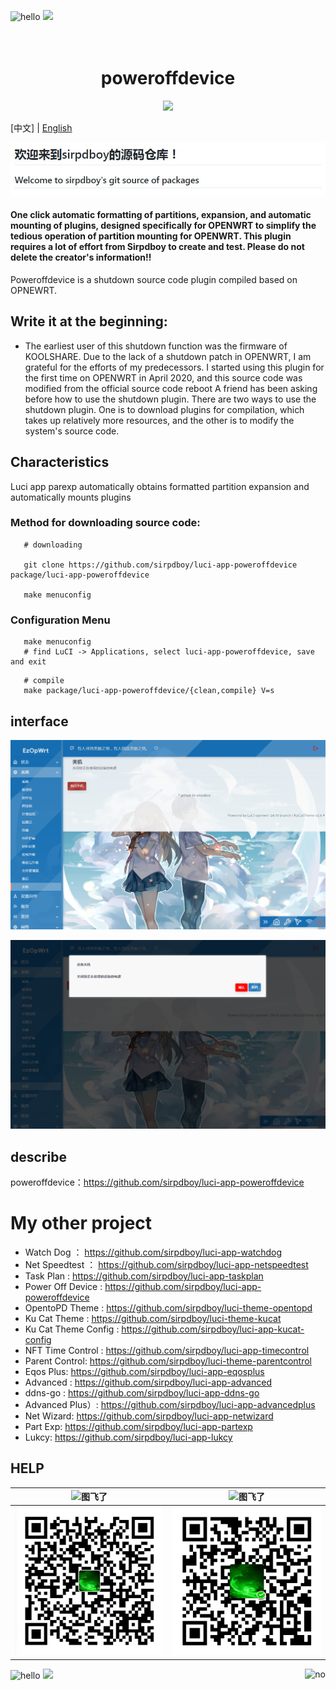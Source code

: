 ![hello](https://views.whatilearened.today/views/github/sirpdboy/deplives.svg) [![](https://img.shields.io/badge/TG群-点击加入-FFFFFF.svg)](https://t.me/joinchat/AAAAAEpRF88NfOK5vBXGBQ)

<h1 align="center">
  <br>poweroffdevice<br>
</h1>

  <p align="center">

  <a target="_blank" href="https://github.com/sirpdboy/luci-app-poweroffdevice/releases">
    <img src="https://img.shields.io/github/release/sirpdboy/luci-app-poweroffdevice.svg?style=flat-square&label=luci-app-poweroffdevice&colorB=green">
  </a>
</p>

[中文] | [English](README.md) 

![screenshots](https://raw.githubusercontent.com/sirpdboy/openwrt/master/doc/说明1.jpg)

#### One click automatic formatting of partitions, expansion, and automatic mounting of plugins, designed specifically for OPENWRT to simplify the tedious operation of partition mounting for OPENWRT. This plugin requires a lot of effort from Sirpdboy to create and test. Please do not delete the creator's information!!


Poweroffdevice is a shutdown source code plugin compiled based on OPNEWRT.


## Write it at the beginning: 
- The earliest user of this shutdown function was the firmware of KOOLSHARE. Due to the lack of a shutdown patch in OPENWRT, I am grateful for the efforts of my predecessors. I started using this plugin for the first time on OPENWRT in April 2020, and this source code was modified from the official source code reboot
A friend has been asking before how to use the shutdown plugin. There are two ways to use the shutdown plugin. One is to download plugins for compilation, which takes up relatively more resources, and the other is to modify the system's source code.

 
## Characteristics
Luci app parexp automatically obtains formatted partition expansion and automatically mounts plugins



### Method for downloading source code:

 ```Brach
    # downloading
    
    git clone https://github.com/sirpdboy/luci-app-poweroffdevice package/luci-app-poweroffdevice
    
    make menuconfig
 ``` 
### Configuration Menu
 ```Brach
    make menuconfig
	# find LuCI -> Applications, select luci-app-poweroffdevice, save and exit
 ``` 
 ```Brach 
    # compile
    make package/luci-app-poweroffdevice/{clean,compile} V=s
 ```

## interface

![screenshots](./doc/poweroff1.png)

![screenshots](./doc/poweroff2.png)


## describe

poweroffdevice：https://github.com/sirpdboy/luci-app-poweroffdevice


# My other project

- Watch Dog ： https://github.com/sirpdboy/luci-app-watchdog
- Net Speedtest ： https://github.com/sirpdboy/luci-app-netspeedtest
- Task Plan : https://github.com/sirpdboy/luci-app-taskplan
- Power Off Device : https://github.com/sirpdboy/luci-app-poweroffdevice
- OpentoPD Theme : https://github.com/sirpdboy/luci-theme-opentopd
- Ku Cat Theme : https://github.com/sirpdboy/luci-theme-kucat
- Ku Cat Theme Config : https://github.com/sirpdboy/luci-app-kucat-config
- NFT Time Control : https://github.com/sirpdboy/luci-app-timecontrol
- Parent Control: https://github.com/sirpdboy/luci-theme-parentcontrol
- Eqos Plus: https://github.com/sirpdboy/luci-app-eqosplus
- Advanced : https://github.com/sirpdboy/luci-app-advanced
- ddns-go : https://github.com/sirpdboy/luci-app-ddns-go
- Advanced Plus）: https://github.com/sirpdboy/luci-app-advancedplus
- Net Wizard: https://github.com/sirpdboy/luci-app-netwizard
- Part Exp: https://github.com/sirpdboy/luci-app-partexp
- Lukcy: https://github.com/sirpdboy/luci-app-lukcy

## HELP

|     <img src="https://img.shields.io/badge/-Alipay-F5F5F5.svg" href="#赞助支持本项目-" height="25" alt="图飞了"/>  |  <img src="https://img.shields.io/badge/-WeChat-F5F5F5.svg" height="25" alt="图飞了" href="#赞助支持本项目-"/>  | 
| :-----------------: | :-------------: |
|![xm1](https://raw.githubusercontent.com/sirpdboy/openwrt/master/doc/支付宝.png) | ![xm1](https://raw.githubusercontent.com/sirpdboy/openwrt/master/doc/微信.png) |

<a href="#readme">
    <img src="https://img.shields.io/badge/-TOP-orange.svg" alt="no" title="Return TOP" align="right"/>
</a>

![hello](https://visitor-badge-deno.deno.dev/sirpdboy.sirpdboy.svg) [![](https://img.shields.io/badge/TGGroup-ClickJoin-FFFFFF.svg)](https://t.me/joinchat/AAAAAEpRF88NfOK5vBXGBQ)

